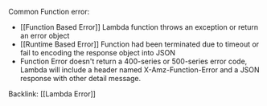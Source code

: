 Common Function error:
- [[Function Based Error]] Lambda function throws an exception or return an error object
- [[Runtime Based Error]] Function had been terminated due to timeout or fail to encoding the response object into JSON
- Function Error doesn't return a 400-series or 500-series error code, Lambda will include a header named X-Amz-Function-Error and a JSON response with other detail message.

Backlink: [[Lambda Error]]